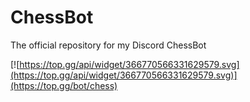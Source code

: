 # ChessBot
The official repository for my Discord ChessBot

[![https://top.gg/api/widget/366770566331629579.svg](https://top.gg/api/widget/366770566331629579.svg)](https://top.gg/bot/chess)